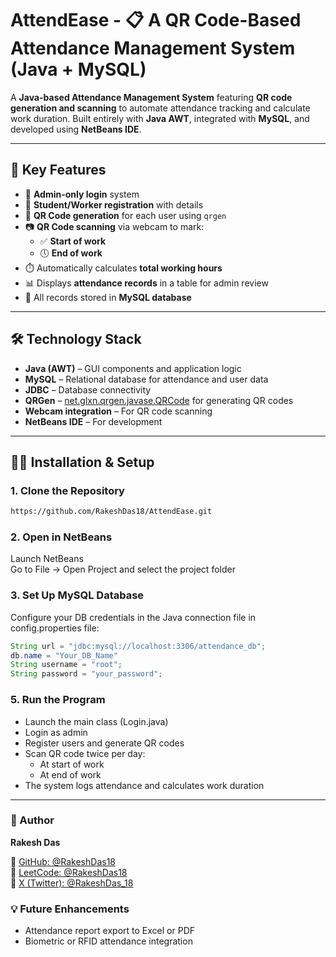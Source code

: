 # AttendEase - 📋 A QR Code-Based Attendance Management System (Java + MySQL)

A **Java-based Attendance Management System** featuring **QR code generation and scanning** to automate attendance tracking and calculate work duration. Built entirely with **Java AWT**, integrated with **MySQL**, and developed using **NetBeans IDE**.

---

## 🚀 Key Features

- 🔐 **Admin-only login** system
- 👥 **Student/Worker registration** with details
- 📇 **QR Code generation** for each user using `qrgen`
- 📷 **QR Code scanning** via webcam to mark:
  - ✅ **Start of work**
  - 🕔 **End of work**
- ⏱️ Automatically calculates **total working hours**
- 📊 Displays **attendance records** in a table for admin review
- 💾 All records stored in **MySQL database**

---

## 🛠️ Technology Stack

- **Java (AWT)** – GUI components and application logic
- **MySQL** – Relational database for attendance and user data
- **JDBC** – Database connectivity
- **QRGen** – [net.glxn.qrgen.javase.QRCode](https://github.com/kenglxn/QRGen) for generating QR codes
- **Webcam integration** – For QR code scanning
- **NetBeans IDE** – For development

---

## 🧑‍💻 Installation & Setup

### 1. Clone the Repository

```bash
https://github.com/RakeshDas18/AttendEase.git
```

### 2. Open in NetBeans

Launch NetBeans <br>
Go to File → Open Project and select the project folder

### 3. Set Up MySQL Database

Configure your DB credentials in the Java connection file in config.properties file:

```java
String url = "jdbc:mysql://localhost:3306/attendance_db";
db.name = "Your_DB_Name"
String username = "root";
String password = "your_password";
```


### 5. Run the Program

- Launch the main class (Login.java)
- Login as admin
- Register users and generate QR codes
- Scan QR code twice per day:
  - At start of work
  - At end of work
- The system logs attendance and calculates work duration

---

### 🙋 Author

**Rakesh Das**  

🔗 [GitHub: @RakeshDas18](https://github.com/RakeshDas18)  
🔗 [LeetCode: @RakeshDas18](https://leetcode.com/RakeshDas18)  
🔗 [X (Twitter): @RakeshDas_18](https://twitter.com/RakeshDas_18)

### 💡 Future Enhancements

- Attendance report export to Excel or PDF
- Biometric or RFID attendance integration
